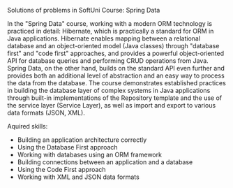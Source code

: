 Solutions of problems in SoftUni Course: Spring Data

In the "Spring Data" course, working with a modern ORM technology is practiced in detail: Hibernate, which is practically a standard for ORM in Java applications. Hibernate enables mapping between a relational database and an object-oriented model (Java classes) through "database first" and "code first" approaches, and provides a powerful object-oriented API for database queries and performing CRUD operations from Java. Spring Data, on the other hand, builds on the standard API even further and provides both an additional level of abstraction and an easy way to process the data from the database. The course demonstrates established practices in building the database layer of complex systems in Java applications through built-in implementations of the Repository template and the use of the service layer (Service Layer), as well as import and export to various data formats (JSON, XML).

Aquired skills:

- Building an application architecture correctly
- Using the Database First approach
- Working with databases using an ORM framework
- Building connections between an application and a database
- Using the Code First approach
- Working with XML and JSON data formats
